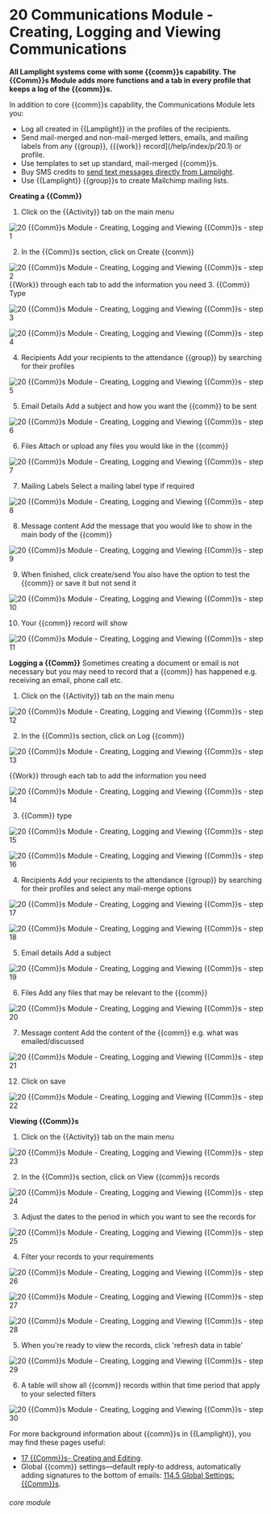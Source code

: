 # 20 Communications Module - Creating, Logging and Viewing Communications

**All Lamplight systems come with some {{comm}}s capability. The {{Comm}}s Module adds more functions and a tab in every profile that keeps a log of the {{comm}}s.**

In addition to core {{comm}}s capability, the Communications Module lets you:

- Log all created in {{Lamplight}} in the profiles of the recipients.
- Send mail-merged and non-mail-merged letters, emails, and mailing labels from any {{group}}, {{{work}} record](/help/index/p/20.1) or profile.
- Use templates to set up standard, mail-merged {{comm}}s.
- Buy SMS credits to [send text messages directly from Lamplight](/help/index/p/20.2).
- Use {{Lamplight}} {{group}}s to create Mailchimp mailing lists.


**Creating a {{Comm}}**
1. Click on the {{Activity}} tab on the main menu

![20 {{Comm}}s Module - Creating, Logging and Viewing {{Comm}}s - step 1](20_Communications_Module_-_Creating,_Logging_and_Viewing_Communications_im_1.png)

2. In the {{Comm}}s section, click on Create {{comm}}

![20 {{Comm}}s Module - Creating, Logging and Viewing {{Comm}}s - step 2](20_Communications_Module_-_Creating,_Logging_and_Viewing_Communications_im_2.png)
{{Work}} through each tab to add the information you need
3. {{Comm}} Type

![20 {{Comm}}s Module - Creating, Logging and Viewing {{Comm}}s - step 3](20_Communications_Module_-_Creating,_Logging_and_Viewing_Communications_im_3.png)

![20 {{Comm}}s Module - Creating, Logging and Viewing {{Comm}}s - step 4](20_Communications_Module_-_Creating,_Logging_and_Viewing_Communications_im_4.png)

4. Recipients
Add your recipients to the attendance {{group}} by searching for their profiles

![20 {{Comm}}s Module - Creating, Logging and Viewing {{Comm}}s - step 5](20_Communications_Module_-_Creating,_Logging_and_Viewing_Communications_im_5.png)

5. Email Details
Add a subject and how you want the {{comm}} to be sent

![20 {{Comm}}s Module - Creating, Logging and Viewing {{Comm}}s - step 6](20_Communications_Module_-_Creating,_Logging_and_Viewing_Communications_im_6.png)

6. Files
Attach or upload any files you would like in the {{comm}}

![20 {{Comm}}s Module - Creating, Logging and Viewing {{Comm}}s - step 7](20_Communications_Module_-_Creating,_Logging_and_Viewing_Communications_im_7.png)

7. Mailing Labels
Select a mailing label type if required

![20 {{Comm}}s Module - Creating, Logging and Viewing {{Comm}}s - step 8](20_Communications_Module_-_Creating,_Logging_and_Viewing_Communications_im_8.png)

8. Message content
Add the message that you would like to show in the main body of the {{comm}}

![20 {{Comm}}s Module - Creating, Logging and Viewing {{Comm}}s - step 9](20_Communications_Module_-_Creating,_Logging_and_Viewing_Communications_im_9.png)

9. When finished, click create/send
You also have the option to test the {{comm}} or save it but not send it

![20 {{Comm}}s Module - Creating, Logging and Viewing {{Comm}}s - step 10](20_Communications_Module_-_Creating,_Logging_and_Viewing_Communications_im_10.png)

10. Your {{comm}} record will show

![20 {{Comm}}s Module - Creating, Logging and Viewing {{Comm}}s - step 11](20_Communications_Module_-_Creating,_Logging_and_Viewing_Communications_im_11.png)

**Logging a {{Comm}}**
Sometimes creating a document or email is not necessary but you may need to record that a {{comm}} has happened e.g. receiving an email, phone call etc.

1. Click on the {{Activity}} tab on the main menu

![20 {{Comm}}s Module - Creating, Logging and Viewing {{Comm}}s - step 12](20_Communications_Module_-_Creating,_Logging_and_Viewing_Communications_im_12.png)

2. In the {{Comm}}s section, click on Log {{comm}}

![20 {{Comm}}s Module - Creating, Logging and Viewing {{Comm}}s - step 13](20_Communications_Module_-_Creating,_Logging_and_Viewing_Communications_im_13.png)

{{Work}} through each tab to add the information you need

![20 {{Comm}}s Module - Creating, Logging and Viewing {{Comm}}s - step 14](20_Communications_Module_-_Creating,_Logging_and_Viewing_Communications_im_14.png)

3. {{Comm}} type

![20 {{Comm}}s Module - Creating, Logging and Viewing {{Comm}}s - step 15](20_Communications_Module_-_Creating,_Logging_and_Viewing_Communications_im_15.png)

![20 {{Comm}}s Module - Creating, Logging and Viewing {{Comm}}s - step 16](20_Communications_Module_-_Creating,_Logging_and_Viewing_Communications_im_16.png)

4. Recipients
Add your recipients to the attendance {{group}} by searching for their profiles and select any mail-merge options

![20 {{Comm}}s Module - Creating, Logging and Viewing {{Comm}}s - step 17](20_Communications_Module_-_Creating,_Logging_and_Viewing_Communications_im_17.png)

![20 {{Comm}}s Module - Creating, Logging and Viewing {{Comm}}s - step 18](20_Communications_Module_-_Creating,_Logging_and_Viewing_Communications_im_18.png)

5. Email details
Add a subject

![20 {{Comm}}s Module - Creating, Logging and Viewing {{Comm}}s - step 19](20_Communications_Module_-_Creating,_Logging_and_Viewing_Communications_im_19.png)

6. Files
Add any files that may be relevant to the {{comm}}

![20 {{Comm}}s Module - Creating, Logging and Viewing {{Comm}}s - step 20](20_Communications_Module_-_Creating,_Logging_and_Viewing_Communications_im_20.png)

7. Message content
Add the content of the {{comm}} e.g. what was emailed/discussed

![20 {{Comm}}s Module - Creating, Logging and Viewing {{Comm}}s - step 21](20_Communications_Module_-_Creating,_Logging_and_Viewing_Communications_im_21.png)

12. Click on save

![20 {{Comm}}s Module - Creating, Logging and Viewing {{Comm}}s - step 22](20_Communications_Module_-_Creating,_Logging_and_Viewing_Communications_im_22.png)

**Viewing {{Comm}}s**
1. Click on the {{Activity}} tab on the main menu

![20 {{Comm}}s Module - Creating, Logging and Viewing {{Comm}}s - step 23](20_Communications_Module_-_Creating,_Logging_and_Viewing_Communications_im_23.png)

2. In the {{Comm}}s section, click on View {{comm}}s records

![20 {{Comm}}s Module - Creating, Logging and Viewing {{Comm}}s - step 24](20_Communications_Module_-_Creating,_Logging_and_Viewing_Communications_im_24.png)

3. Adjust the dates to the period in which you want to see the records for

![20 {{Comm}}s Module - Creating, Logging and Viewing {{Comm}}s - step 25](20_Communications_Module_-_Creating,_Logging_and_Viewing_Communications_im_25.png)

4. Filter your records to your requirements

![20 {{Comm}}s Module - Creating, Logging and Viewing {{Comm}}s - step 26](20_Communications_Module_-_Creating,_Logging_and_Viewing_Communications_im_26.png)

![20 {{Comm}}s Module - Creating, Logging and Viewing {{Comm}}s - step 27](20_Communications_Module_-_Creating,_Logging_and_Viewing_Communications_im_27.png)

![20 {{Comm}}s Module - Creating, Logging and Viewing {{Comm}}s - step 28](20_Communications_Module_-_Creating,_Logging_and_Viewing_Communications_im_28.png)

5. When you&#039;re ready to view the records, click &#039;refresh data in table&#039;

![20 {{Comm}}s Module - Creating, Logging and Viewing {{Comm}}s - step 29](20_Communications_Module_-_Creating,_Logging_and_Viewing_Communications_im_29.png)

6. A table will show all {{comm}} records within that time period that apply to your selected filters

![20 {{Comm}}s Module - Creating, Logging and Viewing {{Comm}}s - step 30](20_Communications_Module_-_Creating,_Logging_and_Viewing_Communications_im_30.png)


For more background information about {{comm}}s in {{Lamplight}}, you may find these pages useful:
- [17 {{Comm}}s- Creating and Editing](/help/index/p/17).
- Global {{comm}} settings—default reply-to address, automatically adding signatures to the bottom of emails: [114.5 Global Settings: {{Comm}}s](/help/index/p/114.5).




###### core module
